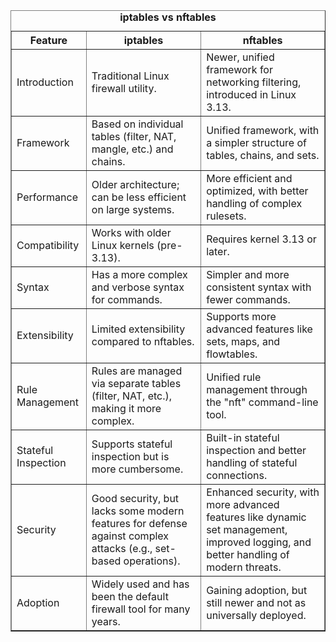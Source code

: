 
<table border="1">
  <caption><strong>iptables vs nftables</strong></caption>
  <thead>
  <tr>
    <th>Feature</th>
    <th>iptables</th>
    <th>nftables</th>
  </tr>
  </thead>
  <tbody>
  <tr>
    <td>Introduction</td>
    <td>Traditional Linux firewall utility.</td>
    <td>Newer, unified framework for networking filtering, introduced in Linux 3.13.</td>
  </tr>
  <tr>
    <td>Framework</td>
    <td>Based on individual tables (filter, NAT, mangle, etc.) and chains.</td>
    <td>Unified framework, with a simpler structure of tables, chains, and sets.</td>
  </tr>
  <tr>
    <td>Performance</td>
    <td>Older architecture; can be less efficient on large systems.</td>
    <td>More efficient and optimized, with better handling of complex rulesets.</td>
  </tr>
  <tr>
    <td>Compatibility</td>
    <td>Works with older Linux kernels (pre-3.13).</td>
    <td>Requires kernel 3.13 or later.</td>
  </tr>
  <tr>
    <td>Syntax</td>
    <td>Has a more complex and verbose syntax for commands.</td>
    <td>Simpler and more consistent syntax with fewer commands.</td>
  </tr>
  <tr>
    <td>Extensibility</td>
    <td>Limited extensibility compared to nftables.</td>
    <td>Supports more advanced features like sets, maps, and flowtables.</td>
  </tr>
  <tr>
    <td>Rule Management</td>
    <td>Rules are managed via separate tables (filter, NAT, etc.), making it more complex.</td>
    <td>Unified rule management through the "nft" command-line tool.</td>
  </tr>
  <tr>
    <td>Stateful Inspection</td>
    <td>Supports stateful inspection but is more cumbersome.</td>
    <td>Built-in stateful inspection and better handling of stateful connections.</td>
  </tr>
  <tr>
    <td>Security</td>
    <td>Good security, but lacks some modern features for defense against complex attacks (e.g., set-based operations).</td>
    <td>Enhanced security, with more advanced features like dynamic set management, improved logging, and better handling of modern threats.</td>
  </tr>
  <tr>
    <td>Adoption</td>
    <td>Widely used and has been the default firewall tool for many years.</td>
    <td>Gaining adoption, but still newer and not as universally deployed.</td>
  </tr>
  </tbody>
</table>
